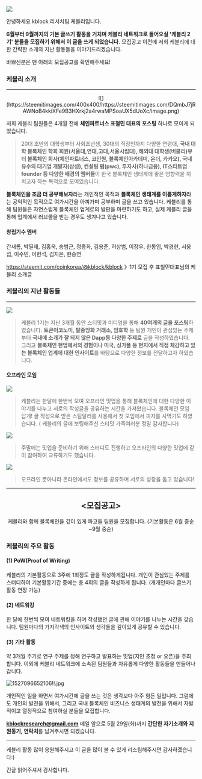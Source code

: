![](https://steemitimages.com/DQmXMfPHNceQBsT8xumuEhGCe9MFTs1xsyWbLTfcc3uY2fM/image.png)



안녕하세요 kblock 리서치팀 케블리입니다.

<b>6월부터 9월까지의 기본 글쓰기 활동을 거치며 케블리 네트워크로 들어오실 '케블리 2기' 분들을 모집하기 위해서 이 글을 쓰게 되었습니다.</b>
모집공고 이전에 저희 케블리에 대한 간략한 소개와 지난 활동들을 이야기드리겠습니다. 

바쁘신분은 맨 아래의 모집공고를 확인해주세요!




### 케블리 소개
------------------------

<center>![](https://steemitimages.com/400x400/https://steemitimages.com/DQmbJ7jRAWNoB4kkiXFe9B3HXrkj2a4rwaMPSoaUX5dUoXc/image.png)</center>

저희 케블리 팀원들은 4개월 전에 <b>체인파트너스 표철민 대표의 포스팅</b> 하나로 모이게 되었습니다.


>20대 초반의 대학생부터 사회초년생, 30대의 직장인까지 다양한 연령대, <b>국내 대학 블록체인 학회 회원(서울대,연대,고대,서울시립대), 해외대 대학생(버클리)부터 블록체인 회사(체인파트너스, 코인원, 블록체인아카데미, 온더, 카카오), 국내 유수의 대기업 개발자(삼성), 컨설팅 펌(pwc), 투자사(하나금융), IT스타트업 founder 등 다양한 배경의 멤버들</b>이 한국 블록체인 생태계에 좋은 영향력을 끼치고자 하는 목적으로 모여있습니다. 

<b>블록체인을 조금 더 공부해보자</b>라는 개인적인 목적과 <b>블록체인 생태계를 이롭게하자</b>라는 공익적인 목적으로 여가시간을 아껴가며 공부하며 글을 쓰고 있습니다. 케블리를 통해 팀원들은 자연스럽게 블록체인 업계로의 발판을 마련하기도 하고, 실제 케블리 글을 통해 업계에서 러브콜을 받는 경우도 생겨나고 있습니다.


#### 창립기수 멤버

간새롬, 박필재, 김홍욱, 송범근, 정종화, 김용준, 허상범, 이장우, 한동엽, 박경현, 서웅섭, 이수민, 이현석, 김지은, 한승연
  

https://steemit.com/coinkorea/@kblock/kblock
》1기 모집 후 표철민대표님의 케블리 소개글


### 케블리의 지난 활동들
------------------------------

![](https://steemitimages.com/DQmQd9Yu4j3dqFjM3RuGgoPXa2hnNnhcMpk4RQ8RxdmoJK2/image.png)
>케블리 1기는 지난 3개월 동안 스티밋과 미디엄을 통해  <b>40여개의 글을 포스팅</b>하였습니다. <b>토큰이코노미, 탈중앙화 거래소, 암호학</b> 등 팀원 개인이 관심있는 주제부터 <b>국내에 소개가 잘 되지 않은 Dapp등 다양한 주제로</b> 글을 작성하였습니다. 그리고 <b>블록체인 현업에서의 경험이나  미국, 싱가폴 등 현지에서 직접 체감하고 있는 블록체인 업계에 대한 인사이트</b>를 바탕으로 다양한 정보를 전달하고자 하였습니다.

#### 오프라인 모임

![](https://steemitimages.com/DQmavbYtYQT9ESmoxxQqrVobF239M1ve4WPYVaa9ojxdhTM/image.png)

> 케블리는 한달에 한번씩 모여 오프라인 밋업을 통해 블록체인에 대한 다양한 이야기를 나누고 서로의 작성글을 공유하는 시간을 가져왔습니다. 블록체인 모임 답게! 글 작성으로 받은 스팀달러를 사용해서 첫 모임에서 피자를 사먹기도 하였습니다.
( 케블리의 글에 보팅해주신 스티밋 가족여러분 정말 감사합니다)

![](https://steemitimages.com/DQmUKBFMNkS4dCU8qoDmoFFjEubCfZSjyNdYMbdLupxupmN/image.png)

> 주말에는  밋업을 준비하기 위해 스터디도 진행하고 오프라인의 다양한 밋업에 같이 참여하여 교류하기도 했습니다.

![](https://steemitimages.com/DQmZUueNxrrSZJGzhGyvwusfanGkkSNVGxT52vYHoPbKsBn/image.png)
> 오프라인 뿐아니라 온라인에서도 정보를 공유하며 서로의 성장을 돕고 있습니다!


----------------------------------


<center><h2> <모집공고> </h2></center>

<center> 케블리와 함께 블록체인을 깊이 있게 파고들 팀원을 모집합니다. 
(기본활동은 6월 중순~9월 중순)</center>
<h3> 케블리의 주요 활동 </h3>

#### (1) PoW(Proof of Writing)
케블리의 기본활동으로 3주에 1회정도 글을 작성하게됩니다. 개인이 관심있는 주제를 스터디하여 기본활동기간 중에는 총 4회의 글을 작성하게 됩니다. (개개인마다 글쓰기 활동 연장 가능)

#### (2) 네트워킹
한 달에 한번씩 모여 네트워킹을 하며 작성했던 글에 관해 이야기를 나누는 시간을 갖습니다. 팀원마다의 가지각색의 인사이트와 생각들을 깊이있게 공유할 수 있습니다.

#### (3) 기타 활동
약 3개월 주기로 연구 주제를 정해 연구하고 발표하는 밋업(지인 초청 or 오픈)을 주최합니다. 이외에 케블리 네트워크에 소속된 팀원들과 자유롭게 다양한 활동들을 만들어나갑니다.
 

![1527096652106!!.jpg](https://steemitimages.com/DQmRyBMJfgaz9prSgSnirTZgJ9Hr7tnBfkt47MdV3VM8CBU/1527096652106!!.jpg)


개인적인 일을 하면서 여가시간에 글을 쓰는 것은 생각보다 아주 힘든 일입니다. 그럼에도 개인의 발전을 위해서, 그리고 국내 블록체인 비즈니스 생태계의 발전을 위해서 자발적이고 열정적으로 참여하실 분들을 모집합니다.

<B>kblockresearch@gmail.com</b> 메일 앞으로 5월 29일(화)까지 <b>간단한 자기소개와 지원동기, 연락처</b>를 남겨주시면 되겠습니다.

------------------------------

케블리 활동 많이 응원해주시고 이 글을 많이 볼 수 있게 리스팀해주시면 감사하겠습니다:)

긴글 읽어주셔서 감사합니다.